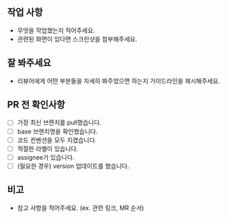 ## 작업 사항
- 무엇을 작업했는지 적어주세요.
- 관련된 화면이 있다면 스크린샷을 첨부해주세요.

## 잘 봐주세요
- 리뷰어에게 어떤 부분들을 자세히 봐주었으면 하는지 가이드라인을 제시해주세요.

## PR 전 확인사항
* [ ] 가장 최신 브랜치를 pull했습니다.
* [ ] base 브랜치명을 확인했습니다.
* [ ] 코드 컨벤션을 모두 지켰습니다.
* [ ] 적절한 라벨이 있습니다.
* [ ] assignee가 있습니다.
* [ ] (필요한 경우) version 업데이트를 했습니다.

## 비고
- 참고 사항을 적어주세요. (ex. 관련 링크, MR 순서)
